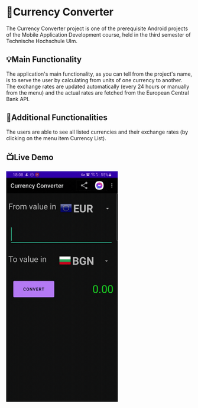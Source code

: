 # 💱Currency Converter

The Currency Converter project is one of the prerequisite Android projects of the Mobile Application Development course, held in the third semester of Technische Hochschule Ulm.

## 💡Main Functionality 
The application's main functionality, as you can tell from the project's name, is to serve the user by calculating from units of one currency to another. The exchange rates are updated automatically (every 24 hours or manually from the menu) and the actual rates are fetched from the European Central Bank API.

## 📲Additional Functionalities
The users are able to see all listed currencies and their exchange rates (by clicking on the menu item Currency List).

## 📺Live Demo
<img src="demo1.gif" style="width:60%" alt="An image displaying a life demonstration of the application">
